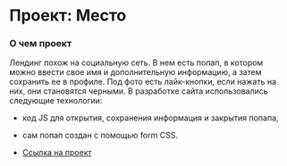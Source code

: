 # Проект: Место

### О чем проект

Лендинг похож на социальную сеть. В нем есть попап, в котором можно ввести свое имя и дополнительную информацию, а затем сохранить ее в профиле. Под фото есть лайк-кнопки, если нажать на них, они становятся черными. В разработке сайта использовались следующие технологии:

* код JS для открытия, сохранения информация и закрытия попапа,
* сам попап создан с помощью form CSS.

* [Ссылка на проект](https://mashapulnaya.github.io/mesto/)
